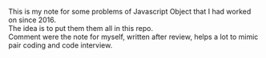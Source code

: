 This is my note for some problems of Javascript Object that I had worked on since 2016.</br>
The idea is to put them them all in this repo.</br>
Comment were the note for myself, written after review, helps a lot to mimic pair coding and code interview.

